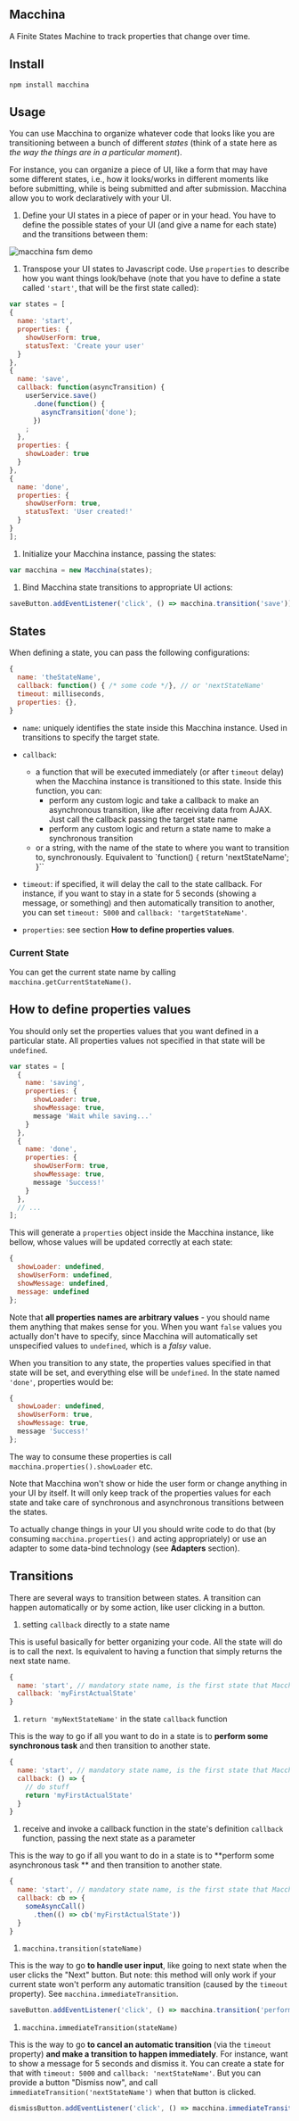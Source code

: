 Macchina
--------

A Finite States Machine to track properties that change over time.

## Install

```
npm install macchina
```

## Usage

You can use Macchina to organize whatever code that looks like you are transitioning between a bunch of different *states* (think of a state here as *the way the things are in a particular moment*).

For instance, you can organize a piece of UI, like a form that may have some different states, i.e., how it looks/works in different moments like before submitting, while is being submitted and after submission. Macchina allow you to work declaratively with your UI.

1. Define your UI states in a piece of paper or in your head. You have to define the possible states of your UI (and give a name for each state) and the transitions between them:

  ![macchina fsm demo](https://cloud.githubusercontent.com/assets/4842605/12216467/da7c099c-b6c9-11e5-938c-69ca366b354d.png)

1. Transpose your UI states to Javascript code. Use `properties` to describe how you want things look/behave (note that you have to define a state called `'start'`, that will be the first state called):

  ```javascript
var states = [
  {
    name: 'start',
    properties: {
      showUserForm: true,
      statusText: 'Create your user'
    }
  },
  {
    name: 'save',
    callback: function(asyncTransition) {
      userService.save()
        .done(function() {
          asyncTransition('done');
        })
      ;
    },
    properties: {
      showLoader: true
    }
  },
  {
    name: 'done',
    properties: {
      showUserForm: true,
      statusText: 'User created!'
    }
  }
];
```

1. Initialize your Macchina instance, passing the states:

  ```javascript
var macchina = new Macchina(states);
```

1. Bind Macchina state transitions to appropriate UI actions:

  ```javascript
saveButton.addEventListener('click', () => macchina.transition('save'));
```

## States

When defining a state, you can pass the following configurations:

```javascript
{
  name: 'theStateName',
  callback: function() { /* some code */}, // or 'nextStateName'
  timeout: milliseconds,
  properties: {},
}
```

- `name`: uniquely identifies the state inside this Macchina instance. Used in transitions to specify the target state.

- `callback`:
  - a function that will be executed immediately (or after `timeout` delay) when the Macchina instance is transitioned to this state. Inside this function, you can:
    - perform any custom logic and take a callback to make an asynchronous transition, like after receiving data from AJAX. Just call the callback passing the target state name
    - perform any custom logic and return a state name to make a synchronous transition
  - or a string, with the name of the state to where you want to transition to, synchronously. Equivalent to `function() { return 'nextStateName'; }``

- `timeout`: if specified, it will delay the call to the state callback. For instance, if you want to stay in a state for 5 seconds (showing a message, or something) and then automatically transition to another, you can set `timeout: 5000` and `callback: 'targetStateName'`.

- `properties`: see section **How to define properties values**.

### Current State

You can get the current state name by calling `macchina.getCurrentStateName()`.


## How to define properties values

You should only set the properties values that you want defined in a particular state. All properties values not specified in that state will be `undefined`.

```javascript
var states = [
  {
    name: 'saving',
    properties: {
      showLoader: true,
      showMessage: true,
      message 'Wait while saving...'
    }
  },
  {
    name: 'done',
    properties: {
      showUserForm: true,
      showMessage: true,
      message 'Success!'
    }
  },
  // ...
];
```

This will generate a `properties` object inside the Macchina instance, like bellow, whose values will be updated correctly at each state:

```javascript
{
  showLoader: undefined,
  showUserForm: undefined,
  showMessage: undefined,
  message: undefined
};
```

Note that **all properties names are arbitrary values** - you should name them anything that makes sense for you.  When you want `false` values you actually don't have to specify, since Macchina will automatically set unspecified values to `undefined`, which is a *falsy* value.

When you transition to any state, the properties values specified in that state will be set, and everything else will be `undefined`. In the state named `'done'`, properties would be:

```javascript
{
  showLoader: undefined,
  showUserForm: true,
  showMessage: true,
  message 'Success!'
};
```

The way to consume these properties is call `macchina.properties().showLoader` etc.

Note that Macchina won't show or hide the user form or change anything in your UI by itself. It will only keep track of the properties values for each state and take care of synchronous and asynchronous transitions between the states.

To actually change things in your UI you should write code to do that (by consuming `macchina.properties()` and acting appropriately) or use an adapter to some data-bind technology (see **Adapters** section).


## Transitions

There are several ways to transition between states. A transition can happen automatically or by some action, like user clicking in a button.

1. setting `callback` directly to a state name

  This is useful basically for better organizing your code. All the state will do is to call the next. Is equivalent to having a function that simply returns the next state name.

  ```javascript
  {
    name: 'start', // mandatory state name, is the first state that Macchina will call
    callback: 'myFirstActualState'
  }
  ```

1. `return 'myNextStateName'` in the state `callback` function

  This is the way to go if all you want to do in a state is to **perform some synchronous task** and then transition to another state.

  ```javascript
  {
    name: 'start', // mandatory state name, is the first state that Macchina will call
    callback: () => {
      // do stuff
      return 'myFirstActualState'
    }
  }
  ```

1. receive and invoke a callback function in the state's definition `callback` function, passing the next state as a parameter

  This is the way to go if all you want to do in a state is to **perform some asynchronous task ** and then transition to another state.

  ```javascript
  {
    name: 'start', // mandatory state name, is the first state that Macchina will call
    callback: cb => {
      someAsyncCall()
        .then(() => cb('myFirstActualState'))
    }
  }
  ```

1. `macchina.transition(stateName)`

  This is the way to go **to handle user input**, like going to next state when the user clicks the "Next" button. But note: this method will only work if your current state won't perform any automatic transition (caused by the `timeout` property). See `macchina.immediateTransition`.


  ```javascript
  saveButton.addEventListener('click', () => macchina.transition('performingSave'));
  ```

<!-- 1. `asyncTransition(stateName)` callback

  This is the way to go **to handle async calls**, like a state that blocks some inputs while waits for server response. Inside a state `callback`, you can receive a `asyncTransition` and call it passing the next state name.

  ```javascript
  saveButton.addEventListener('click', () => macchina.transition('savingState'));
  ``` -->

1. `macchina.immediateTransition(stateName)`

  This is the way to go **to cancel an automatic transition** (via the `timeout` property) **and make a transition to happen immediately**. For instance,  want to show a message for 5 seconds and dismiss it. You can create a state for that with  `timeout: 5000` and `callback: 'nextStateName'`. But you can provide a button "Dismiss now", and call `immediateTransition('nextStateName')` when that button is clicked.

  ```javascript
  dismissButton.addEventListener('click', () => macchina.immediateTransition('afterWelcome'));
  ```

